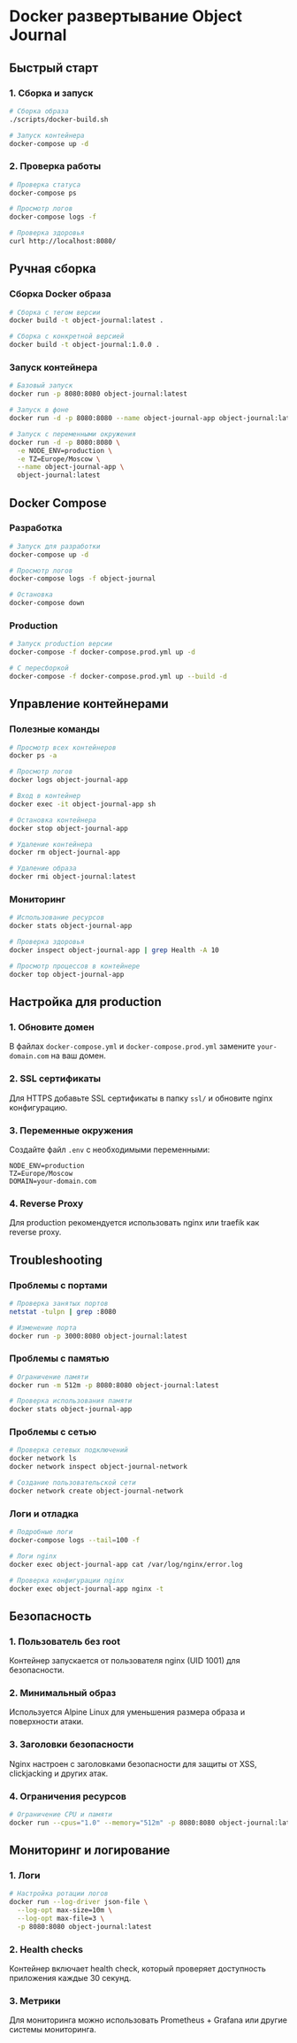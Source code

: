 # Docker развертывание Object Journal

## Быстрый старт

### 1. Сборка и запуск

```bash
# Сборка образа
./scripts/docker-build.sh

# Запуск контейнера
docker-compose up -d
```

### 2. Проверка работы

```bash
# Проверка статуса
docker-compose ps

# Просмотр логов
docker-compose logs -f

# Проверка здоровья
curl http://localhost:8080/
```

## Ручная сборка

### Сборка Docker образа

```bash
# Сборка с тегом версии
docker build -t object-journal:latest .

# Сборка с конкретной версией
docker build -t object-journal:1.0.0 .
```

### Запуск контейнера

```bash
# Базовый запуск
docker run -p 8080:8080 object-journal:latest

# Запуск в фоне
docker run -d -p 8080:8080 --name object-journal-app object-journal:latest

# Запуск с переменными окружения
docker run -d -p 8080:8080 \
  -e NODE_ENV=production \
  -e TZ=Europe/Moscow \
  --name object-journal-app \
  object-journal:latest
```

## Docker Compose

### Разработка

```bash
# Запуск для разработки
docker-compose up -d

# Просмотр логов
docker-compose logs -f object-journal

# Остановка
docker-compose down
```

### Production

```bash
# Запуск production версии
docker-compose -f docker-compose.prod.yml up -d

# С пересборкой
docker-compose -f docker-compose.prod.yml up --build -d
```

## Управление контейнерами

### Полезные команды

```bash
# Просмотр всех контейнеров
docker ps -a

# Просмотр логов
docker logs object-journal-app

# Вход в контейнер
docker exec -it object-journal-app sh

# Остановка контейнера
docker stop object-journal-app

# Удаление контейнера
docker rm object-journal-app

# Удаление образа
docker rmi object-journal:latest
```

### Мониторинг

```bash
# Использование ресурсов
docker stats object-journal-app

# Проверка здоровья
docker inspect object-journal-app | grep Health -A 10

# Просмотр процессов в контейнере
docker top object-journal-app
```

## Настройка для production

### 1. Обновите домен

В файлах `docker-compose.yml` и `docker-compose.prod.yml` замените `your-domain.com` на ваш домен.

### 2. SSL сертификаты

Для HTTPS добавьте SSL сертификаты в папку `ssl/` и обновите nginx конфигурацию.

### 3. Переменные окружения

Создайте файл `.env` с необходимыми переменными:

```env
NODE_ENV=production
TZ=Europe/Moscow
DOMAIN=your-domain.com
```

### 4. Reverse Proxy

Для production рекомендуется использовать nginx или traefik как reverse proxy.

## Troubleshooting

### Проблемы с портами

```bash
# Проверка занятых портов
netstat -tulpn | grep :8080

# Изменение порта
docker run -p 3000:8080 object-journal:latest
```

### Проблемы с памятью

```bash
# Ограничение памяти
docker run -m 512m -p 8080:8080 object-journal:latest

# Проверка использования памяти
docker stats object-journal-app
```

### Проблемы с сетью

```bash
# Проверка сетевых подключений
docker network ls
docker network inspect object-journal-network

# Создание пользовательской сети
docker network create object-journal-network
```

### Логи и отладка

```bash
# Подробные логи
docker-compose logs --tail=100 -f

# Логи nginx
docker exec object-journal-app cat /var/log/nginx/error.log

# Проверка конфигурации nginx
docker exec object-journal-app nginx -t
```

## Безопасность

### 1. Пользователь без root

Контейнер запускается от пользователя nginx (UID 1001) для безопасности.

### 2. Минимальный образ

Используется Alpine Linux для уменьшения размера образа и поверхности атаки.

### 3. Заголовки безопасности

Nginx настроен с заголовками безопасности для защиты от XSS, clickjacking и других атак.

### 4. Ограничения ресурсов

```bash
# Ограничение CPU и памяти
docker run --cpus="1.0" --memory="512m" -p 8080:8080 object-journal:latest
```

## Мониторинг и логирование

### 1. Логи

```bash
# Настройка ротации логов
docker run --log-driver json-file \
  --log-opt max-size=10m \
  --log-opt max-file=3 \
  -p 8080:8080 object-journal:latest
```

### 2. Health checks

Контейнер включает health check, который проверяет доступность приложения каждые 30 секунд.

### 3. Метрики

Для мониторинга можно использовать Prometheus + Grafana или другие системы мониторинга.
